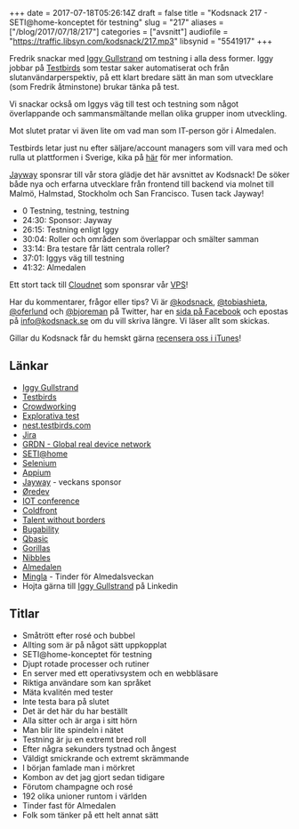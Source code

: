 +++
date = 2017-07-18T05:26:14Z
draft = false
title = "Kodsnack 217 - SETI@home-konceptet för testning"
slug = "217"
aliases = ["/blog/2017/07/18/217"]
categories = ["avsnitt"]
audiofile = "https://traffic.libsyn.com/kodsnack/217.mp3"
libsynid = "5541917"
+++

Fredrik snackar med [Iggy Gullstrand](https://www.linkedin.com/in/iggygullstrand) om testning i alla dess former. Iggy jobbar på [Testbirds](https://www.testbirds.se/) som testar saker automatiserat och från slutanvändarperspektiv, på ett klart bredare sätt än man som utvecklare (som Fredrik åtminstone) brukar tänka på test.

Vi snackar också om Iggys väg till test och testning som något överlappande och sammansmältande mellan olika grupper inom utveckling.

Mot slutet pratar vi även lite om vad man som IT-person gör i Almedalen.

Testbirds letar just nu efter säljare/account managers som vill vara med och rulla ut plattformen i Sverige, kika på [här](https://www.testbirds.se/foeretag/karriaer/lediga-tjaenster/#stockholm) för mer information.

[Jayway](https://www.jayway.com/) sponsrar till vår stora glädje det här avsnittet av Kodsnack! De söker både nya och erfarna utvecklare från frontend till backend via molnet till Malmö, Halmstad, Stockholm och San Francisco. Tusen tack Jayway!

* 0 Testning, testning, testning
* 24:30: Sponsor: Jayway
* 26:15: Testning enligt Iggy
* 30:04: Roller och områden som överlappar och smälter samman
* 33:14: Bra testare får lätt centrala roller?
* 37:01: Iggys väg till testning
* 41:32: Almedalen

Ett stort tack till [Cloudnet](http://www.cloudnet.se) som sponsrar vår [VPS](http://en.wikipedia.org/wiki/Virtual_private_server)!

Har du kommentarer, frågor eller tips? Vi är [@kodsnack](https://www.twitter.com/kodsnack), [@tobiashieta](https://www.twitter.com/tobiashieta), [@oferlund](https://www.twitter.com/oferlund) och [@bjoreman](https://www.twitter.com/bjoreman) på Twitter, har en [sida på Facebook](https://www.facebook.com/kodsnack) och epostas på [info@kodsnack.se](mailto:info@kodsnack.se) om du vill skriva längre. Vi läser allt som skickas.

Gillar du Kodsnack får du hemskt gärna [recensera oss i iTunes](http://itunes.apple.com/se/podcast/kodsnack/id561631498?l=en)!

## Länkar ##
* [Iggy Gullstrand](https://www.linkedin.com/in/iggygullstrand)
* [Testbirds](https://www.testbirds.se/)
* [Crowdworking](http://www.crowdworker.com/what-is-crowdworking-crowdsourcing/)
* [Explorativa test](https://en.wikipedia.org/wiki/Exploratory_testing)
* [nest.testbirds.com](https://nest.testbirds.com/#tester)
* [Jira](https://en.wikipedia.org/wiki/Jira_%28software%29)
* [GRDN - Global real device network](https://www.testbirds.se/device-cloud/device-cloud/devices/)
* [SETI@home](https://en.wikipedia.org/wiki/SETI@home)
* [Selenium](https://en.wikipedia.org/wiki/Selenium_%28software%29)
* [Appium](http://appium.io/)
* [Jayway](https://www.jayway.com/) - veckans sponsor
* [Øredev](http://oredev.org/)
* [IOT conference](http://www.iotconf.se/)
* [Coldfront](https://2017.coldfront.co/)
* [Talent without borders](https://www.talentwithoutborders.io/)
* [Bugability](https://www.testbirds.com/services/testbirds-exclusives/bugabilitytm/)
* [Qbasic](https://en.wikipedia.org/wiki/QBasic)
* [Gorillas](https://en.wikipedia.org/wiki/Gorillas_%28video_game%29)
* [Nibbles](https://en.wikipedia.org/wiki/Nibbles_%28video_game%29)
* [Almedalen](https://sv.wikipedia.org/wiki/Almedalsveckan)
* [Mingla](https://www.resume.se/nyheter/artiklar/2016/06/21/de-lanserar-ett-tinder-for-almedalen--ska-skapa-fler-moten/) - Tinder för Almedalsveckan
* Hojta gärna till [Iggy Gullstrand](https://www.linkedin.com/in/iggygullstrand) på Linkedin

## Titlar ##
* Småtrött efter rosé och bubbel
* Allting som är på något sätt uppkopplat
* SETI@home-konceptet för testning
* Djupt rotade processer och rutiner
* En server med ett operativsystem och en webbläsare
* Riktiga användare som kan språket
* Mäta kvalitén med tester
* Inte testa bara på slutet
* Det är det här du har beställt
* Alla sitter och är arga i sitt hörn
* Man blir lite spindeln i nätet
* Testning är ju en extremt bred roll
* Efter några sekunders tystnad och ångest
* Väldigt smickrande och extremt skrämmande
* I början famlade man i mörkret
* Kombon av det jag gjort sedan tidigare
* Förutom champagne och rosé
* 192 olika unioner runtom i världen
* Tinder fast för Almedalen
* Folk som tänker på ett helt annat sätt